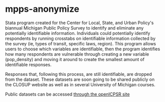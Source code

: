 # mpps-anonymize
Stata program created for the Center for Local, State, and Urban Policy's biannual Michigan Public Policy Survey to identify and eliminate any potentially identifiable information. Individuals could potentially identify respondents by running crosstabs on identifiable information collected by the survey (ie, types of transit, specific laws, region). This program allows users to choose which variables are identifiable, then the program identifies how many respondents are vulnerable through creating a new variable (pop_density) and moving it around to create the smallest amount of identifiable responses. 

Responses that, following this process, are still identifiable, are dropped from the dataset. These datasets are soon going to be shared publicly on the CLOSUP website as well as in several University of Michigan courses.

Public datasets can be accessed [through the openICPSR site](http://doi.org/10.3886/E52395V7)
